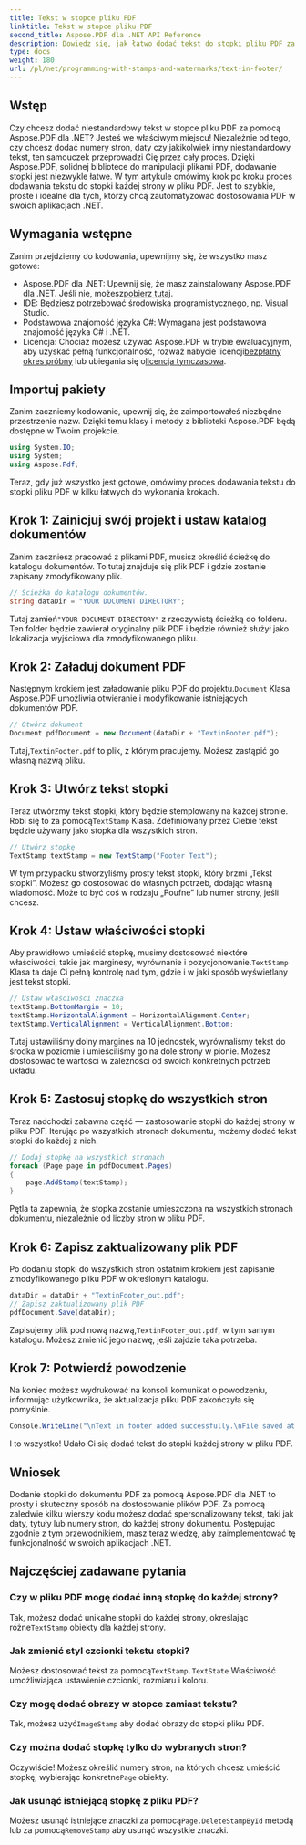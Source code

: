```yaml
---
title: Tekst w stopce pliku PDF
linktitle: Tekst w stopce pliku PDF
second_title: Aspose.PDF dla .NET API Reference
description: Dowiedz się, jak łatwo dodać tekst do stopki pliku PDF za pomocą Aspose.PDF dla .NET. Dołączony przewodnik krok po kroku dla bezproblemowej integracji.
type: docs
weight: 180
url: /pl/net/programming-with-stamps-and-watermarks/text-in-footer/
---
```

## Wstęp

Czy chcesz dodać niestandardowy tekst w stopce pliku PDF za pomocą Aspose.PDF dla .NET? Jesteś we właściwym miejscu! Niezależnie od tego, czy chcesz dodać numery stron, daty czy jakikolwiek inny niestandardowy tekst, ten samouczek przeprowadzi Cię przez cały proces. Dzięki Aspose.PDF, solidnej bibliotece do manipulacji plikami PDF, dodawanie stopki jest niezwykle łatwe. W tym artykule omówimy krok po kroku proces dodawania tekstu do stopki każdej strony w pliku PDF. Jest to szybkie, proste i idealne dla tych, którzy chcą zautomatyzować dostosowania PDF w swoich aplikacjach .NET.


## Wymagania wstępne

Zanim przejdziemy do kodowania, upewnijmy się, że wszystko masz gotowe:

-  Aspose.PDF dla .NET: Upewnij się, że masz zainstalowany Aspose.PDF dla .NET. Jeśli nie, możesz[pobierz tutaj](https://releases.aspose.com/pdf/net/).
- IDE: Będziesz potrzebować środowiska programistycznego, np. Visual Studio.
- Podstawowa znajomość języka C#: Wymagana jest podstawowa znajomość języka C# i .NET.
-  Licencja: Chociaż możesz używać Aspose.PDF w trybie ewaluacyjnym, aby uzyskać pełną funkcjonalność, rozważ nabycie licencji[bezpłatny okres próbny](https://releases.aspose.com/) lub ubiegania się o[licencja tymczasowa](https://purchase.aspose.com/temporary-license/).

## Importuj pakiety

Zanim zaczniemy kodowanie, upewnij się, że zaimportowałeś niezbędne przestrzenie nazw. Dzięki temu klasy i metody z biblioteki Aspose.PDF będą dostępne w Twoim projekcie.

```csharp
using System.IO;
using System;
using Aspose.Pdf;
```

Teraz, gdy już wszystko jest gotowe, omówimy proces dodawania tekstu do stopki pliku PDF w kilku łatwych do wykonania krokach.

## Krok 1: Zainicjuj swój projekt i ustaw katalog dokumentów

Zanim zaczniesz pracować z plikami PDF, musisz określić ścieżkę do katalogu dokumentów. To tutaj znajduje się plik PDF i gdzie zostanie zapisany zmodyfikowany plik.

```csharp
// Ścieżka do katalogu dokumentów.
string dataDir = "YOUR DOCUMENT DIRECTORY";
```

 Tutaj zamień`"YOUR DOCUMENT DIRECTORY"` z rzeczywistą ścieżką do folderu. Ten folder będzie zawierał oryginalny plik PDF i będzie również służył jako lokalizacja wyjściowa dla zmodyfikowanego pliku.

## Krok 2: Załaduj dokument PDF

 Następnym krokiem jest załadowanie pliku PDF do projektu.`Document` Klasa Aspose.PDF umożliwia otwieranie i modyfikowanie istniejących dokumentów PDF.

```csharp
// Otwórz dokument
Document pdfDocument = new Document(dataDir + "TextinFooter.pdf");
```

 Tutaj,`TextinFooter.pdf` to plik, z którym pracujemy. Możesz zastąpić go własną nazwą pliku.

## Krok 3: Utwórz tekst stopki

Teraz utwórzmy tekst stopki, który będzie stemplowany na każdej stronie. Robi się to za pomocą`TextStamp` Klasa. Zdefiniowany przez Ciebie tekst będzie używany jako stopka dla wszystkich stron.

```csharp
// Utwórz stopkę
TextStamp textStamp = new TextStamp("Footer Text");
```

W tym przypadku stworzyliśmy prosty tekst stopki, który brzmi „Tekst stopki”. Możesz go dostosować do własnych potrzeb, dodając własną wiadomość. Może to być coś w rodzaju „Poufne” lub numer strony, jeśli chcesz.

## Krok 4: Ustaw właściwości stopki

 Aby prawidłowo umieścić stopkę, musimy dostosować niektóre właściwości, takie jak marginesy, wyrównanie i pozycjonowanie.`TextStamp` Klasa ta daje Ci pełną kontrolę nad tym, gdzie i w jaki sposób wyświetlany jest tekst stopki.

```csharp
// Ustaw właściwości znaczka
textStamp.BottomMargin = 10;
textStamp.HorizontalAlignment = HorizontalAlignment.Center;
textStamp.VerticalAlignment = VerticalAlignment.Bottom;
```

Tutaj ustawiliśmy dolny margines na 10 jednostek, wyrównaliśmy tekst do środka w poziomie i umieściliśmy go na dole strony w pionie. Możesz dostosować te wartości w zależności od swoich konkretnych potrzeb układu.

## Krok 5: Zastosuj stopkę do wszystkich stron

Teraz nadchodzi zabawna część — zastosowanie stopki do każdej strony w pliku PDF. Iterując po wszystkich stronach dokumentu, możemy dodać tekst stopki do każdej z nich.

```csharp
// Dodaj stopkę na wszystkich stronach
foreach (Page page in pdfDocument.Pages)
{
    page.AddStamp(textStamp);
}
```

Pętla ta zapewnia, że stopka zostanie umieszczona na wszystkich stronach dokumentu, niezależnie od liczby stron w pliku PDF.

## Krok 6: Zapisz zaktualizowany plik PDF

Po dodaniu stopki do wszystkich stron ostatnim krokiem jest zapisanie zmodyfikowanego pliku PDF w określonym katalogu.

```csharp
dataDir = dataDir + "TextinFooter_out.pdf";
// Zapisz zaktualizowany plik PDF
pdfDocument.Save(dataDir);
```

 Zapisujemy plik pod nową nazwą,`TextinFooter_out.pdf`, w tym samym katalogu. Możesz zmienić jego nazwę, jeśli zajdzie taka potrzeba.

## Krok 7: Potwierdź powodzenie

Na koniec możesz wydrukować na konsoli komunikat o powodzeniu, informując użytkownika, że aktualizacja pliku PDF zakończyła się pomyślnie.

```csharp
Console.WriteLine("\nText in footer added successfully.\nFile saved at " + dataDir);
```

I to wszystko! Udało Ci się dodać tekst do stopki każdej strony w pliku PDF.

## Wniosek

Dodanie stopki do dokumentu PDF za pomocą Aspose.PDF dla .NET to prosty i skuteczny sposób na dostosowanie plików PDF. Za pomocą zaledwie kilku wierszy kodu możesz dodać spersonalizowany tekst, taki jak daty, tytuły lub numery stron, do każdej strony dokumentu. Postępując zgodnie z tym przewodnikiem, masz teraz wiedzę, aby zaimplementować tę funkcjonalność w swoich aplikacjach .NET.

## Najczęściej zadawane pytania

### Czy w pliku PDF mogę dodać inną stopkę do każdej strony?  
 Tak, możesz dodać unikalne stopki do każdej strony, określając różne`TextStamp` obiekty dla każdej strony.

### Jak zmienić styl czcionki tekstu stopki?  
 Możesz dostosować tekst za pomocą`TextStamp.TextState` Właściwość umożliwiająca ustawienie czcionki, rozmiaru i koloru.

### Czy mogę dodać obrazy w stopce zamiast tekstu?  
 Tak, możesz użyć`ImageStamp` aby dodać obrazy do stopki pliku PDF.

### Czy można dodać stopkę tylko do wybranych stron?  
 Oczywiście! Możesz określić numery stron, na których chcesz umieścić stopkę, wybierając konkretne`Page` obiekty.

### Jak usunąć istniejącą stopkę z pliku PDF?  
 Możesz usunąć istniejące znaczki za pomocą`Page.DeleteStampById` metodą lub za pomocą`RemoveStamp` aby usunąć wszystkie znaczki.